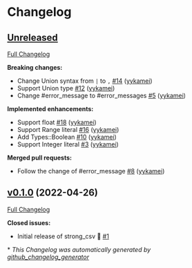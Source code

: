 # Changelog

## [Unreleased](https://github.com/yykamei/strong_csv/tree/HEAD)

[Full Changelog](https://github.com/yykamei/strong_csv/compare/v0.1.0...HEAD)

**Breaking changes:**

- Change Union syntax from `|` to `,` [\#14](https://github.com/yykamei/strong_csv/pull/14) ([yykamei](https://github.com/yykamei))
- Support Union type [\#12](https://github.com/yykamei/strong_csv/pull/12) ([yykamei](https://github.com/yykamei))
- Change \#error\_message to \#error\_messages [\#5](https://github.com/yykamei/strong_csv/pull/5) ([yykamei](https://github.com/yykamei))

**Implemented enhancements:**

- Support float [\#18](https://github.com/yykamei/strong_csv/pull/18) ([yykamei](https://github.com/yykamei))
- Support Range literal [\#16](https://github.com/yykamei/strong_csv/pull/16) ([yykamei](https://github.com/yykamei))
- Add Types::Boolean [\#10](https://github.com/yykamei/strong_csv/pull/10) ([yykamei](https://github.com/yykamei))
- Support Integer literal [\#3](https://github.com/yykamei/strong_csv/pull/3) ([yykamei](https://github.com/yykamei))

**Merged pull requests:**

- Follow the change of \#error\_message [\#8](https://github.com/yykamei/strong_csv/pull/8) ([yykamei](https://github.com/yykamei))

## [v0.1.0](https://github.com/yykamei/strong_csv/tree/v0.1.0) (2022-04-26)

[Full Changelog](https://github.com/yykamei/strong_csv/compare/cd7d208cbc748378fa240bcbe9109d38e9c534bb...v0.1.0)

**Closed issues:**

- Initial release of strong\_csv 🎉 [\#1](https://github.com/yykamei/strong_csv/issues/1)



\* *This Changelog was automatically generated by [github_changelog_generator](https://github.com/github-changelog-generator/github-changelog-generator)*
